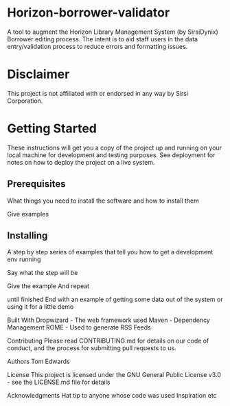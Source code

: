 # Horizon-borrower-validator
A tool to augment the Horizon Library Management System (by SirsiDynix) Borrower editing process. The intent is to aid staff users in the data entry/validation process to reduce errors and formatting issues.

# Disclaimer
This project is not affiliated with or endorsed in any way by Sirsi Corporation.

# Getting Started
These instructions will get you a copy of the project up and running on your local machine for development and testing purposes. See deployment for notes on how to deploy the project on a live system.

## Prerequisites
What things you need to install the software and how to install them

Give examples

## Installing
A step by step series of examples that tell you how to get a development env running

Say what the step will be

Give the example
And repeat

until finished
End with an example of getting some data out of the system or using it for a little demo

Built With
Dropwizard - The web framework used
Maven - Dependency Management
ROME - Used to generate RSS Feeds

Contributing
Please read CONTRIBUTING.md for details on our code of conduct, and the process for submitting pull requests to us.

Authors
Tom Edwards

License
This project is licensed under the GNU General Public License v3.0 - see the LICENSE.md file for details

Acknowledgments
Hat tip to anyone whose code was used
Inspiration
etc


